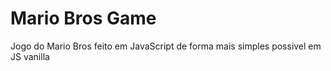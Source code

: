 # Mario Bros Game

Jogo do Mario Bros feito em JavaScript de forma mais simples possivel em JS vanilla 